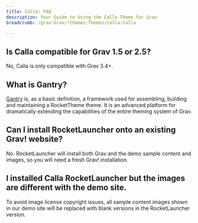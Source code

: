 ```yaml
---
title: Calla: FAQ
description: Your Guide to Using the Calla Theme for Grav
breadcrumb: /grav:Grav/!themes:Themes/calla:Calla

---
```


## Is Calla compatible for Grav 1.5 or 2.5?

No, Calla is only compatible with Grav 3.4+.

## What is Gantry?

[Gantry][gantry] is, as a basic definition, a framework used for assembling, building and maintaining a RocketTheme theme. It is an advanced platform for dramatically extending the capabilities of the entire theming system of Grav.

## Can I install RocketLauncher onto an existing Grav! website?

No. RocketLauncher will install both Grav and the demo sample content and images, so you will need a fresh Grav! installation.

## I installed Calla RocketLauncher but the images are different with the demo site.

To avoid image license copyright issues, all sample content images shown in our demo site will be replaced with blank versions in the RocketLauncher version.

[gantry]: http://gantry.org/
[forum]: http://www.rockettheme.com/forum/grav-theme-calla
[roksprocket]: http://www.rockettheme.com/grav/extensions/roksprocket